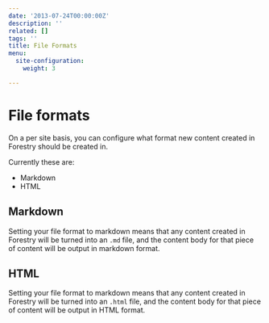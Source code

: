 ```yaml
---
date: '2013-07-24T00:00:00Z'
description: ''
related: []
tags: ''
title: File Formats
menu:
  site-configuration:
    weight: 3

---
```

# File formats

On a per site basis, you can configure what format new content created in Forestry should be created in.

Currently these are:

* Markdown
* HTML

## Markdown

Setting your file format to markdown means that any content created in Forestry will be turned into an `.md` file, and the content body for that piece of content will be output in markdown format.

## HTML

Setting your file format to markdown means that any content created in Forestry will be turned into an `.html` file, and the content body for that piece of content will be output in HTML format.